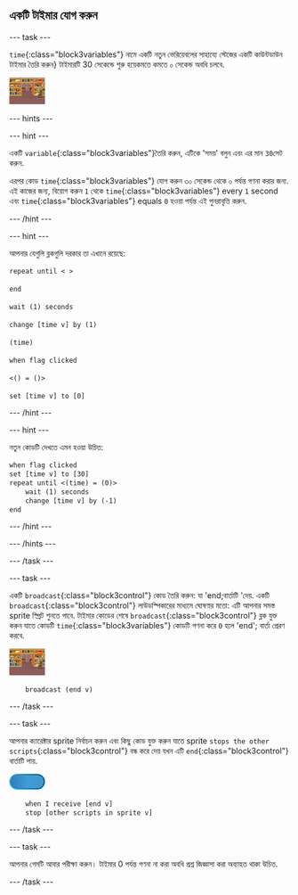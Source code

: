 ## একটি টাইমার যোগ করুন

--- task ---

`time`{:class="block3variables"} নামে একটি নতুন ভেরিয়েবলের সাহায্যে স্টেজের একটি কাউন্টডাউন টাইমার তৈরি করুন} টাইমারটি 30 সেকেন্ডে শুরু হয়েকমতে কমতে ০ সেকেন্ড অবধি চলবে.

![Stage sprite](images/stage-sprite.png)

--- hints ---


--- hint ---

একটি `variable`{:class="block3variables"}তৈরি করুন, এটিকে 'সময়' বলুন এবং এর মান `30`সেট করুন.

এরপর কোড `time`{:class="block3variables"} যোগ করুন ৩০ সেকেন্ড থেকে ০ পর্যন্ত গণনা করার জন্য. এই কাজের জন্য, বিয়োগ করুন `1` থেকে `time`{:class="block3variables"} every `1` second এবং `time`{:class="block3variables"} equals `0` হওয়া পর্যন্ত এই পুনরাবৃত্তি করুন.

--- /hint ---

--- hint ---

আপনার যেগুলি ব্লকগুলি দরকার তা এখানে রয়েছে:

```blocks3
repeat until < >

end

wait (1) seconds

change [time v] by (1)

(time)

when flag clicked

<() = ()>

set [time v] to [0]
```

--- /hint ---

--- hint ---

নতুন কোডটি দেখতে এমন হওয়া উচিত:

```blocks3
when flag clicked
set [time v] to [30]
repeat until <(time) = (0)>
    wait (1) seconds
    change [time v] by (-1)
end
```

--- /hint ---

--- /hints ---

--- /task ---

--- task ---

একটি `broadcast`{:class="block3control"} কোড তৈরি করুন: যা 'end;বার্তাটি 'দেয়. একটি `broadcast`{:class="block3control"} লাউডস্পিকারের মাধ্যমে ঘোষণার মতো: এটি আপনার সমস্ত sprite স্প্রিট শুনতে পাবে. টাইমার কোডের শেষে `broadcast`{:class="block3control"} ব্লক যুক্ত করুন যাতে কোডটি `time`{:class="block3variables"} কোডটি গণনা করে `0` হলে 'end'; বার্তা প্রেরণ করবে.

![Stage sprite](images/stage-sprite.png)

```blocks3
    broadcast (end v)
```

--- /task ---

--- task ---

আপনার ক্যারেক্টার sprite নির্বাচন করুন এবং কিছু কোড যুক্ত করুন যাতে sprite `stops the other scripts`{:class="block3control"} বন্ধ করে দেয় যখন এটি `end`{:class="block3control"} বার্তাটি পায়.

![Giga sprite](images/giga-sprite.png)

```blocks3
    when I receive [end v]
    stop [other scripts in sprite v]
```

--- /task ---

--- task ---

আপনার গেমটি আবার পরীক্ষা করুন। টাইমার 0 পর্যন্ত গণনা না করা অবধি প্রশ্ন জিজ্ঞাসা করা অব্যাহত থাকা উচিত.

--- /task ---